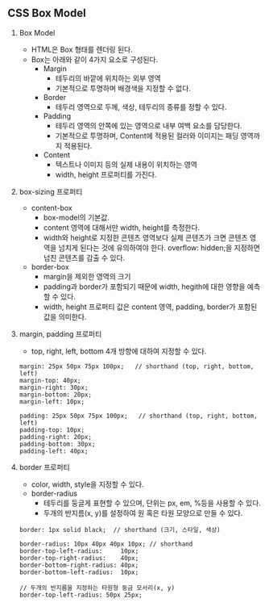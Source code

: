 ## CSS Box Model

1. Box Model
    - HTML은 Box 형태를 렌더링 된다.
    - Box는 아래와 같이 4가지 요소로 구성된다.
        - Margin
            - 테두리의 바깥에 위치하는 외부 영역
            - 기본적으로 투명하며 배경색을 지정할 수 없다.
        - Border
            - 테두리 영역으로 두께, 색상, 테두리의 종류를 정할 수 있다.
        - Padding
            - 테두리 영역의 안쪽에 있는 영역으로 내부 여백 요소를 담당한다.
            - 기본적으로 투명하며, Content에 적용된 컬러와 이미지는 패딩 영역까지 적용된다.
        - Content
            - 텍스트나 이미지 등의 실제 내용이 위치하는 영역
            - width, height 프로퍼티를 가진다.

2. box-sizing 프로퍼티
    - content-box
        - box-model의 기본값.
        - content 영역에 대해서만 width, height를 측정한다.
        - width와 height로 지정한 콘텐츠 영역보다 실제 콘텐츠가 크면 콘텐츠 영역을 넘치게 된다는 것에 유의하여야 한다. overflow: hidden;을 지정하면 넘친 콘텐츠를 감출 수 있다.
    - border-box
        - margin을 제외한 영역의 크기
        - padding과 border가 포함되기 때문에 width, hegith에 대한 영향을 예측할 수 있다.
        - width, height 프로퍼티 값은 content 영역, padding, border가 포함된 값을 의미한다.

3. margin, padding 프로퍼티
    - top, right, left, bottom 4개 방향에 대하여 지정할 수 있다.
    ```
    margin: 25px 50px 75px 100px;   // shorthand (top, right, bottom, left)
    margin-top: 40px;
    margin-right: 30px;
    margin-bottom: 20px;
    margin-left: 10px;

    padding: 25px 50px 75px 100px;   // shorthand (top, right, bottom, left)
    padding-top: 10px;
    padding-right: 20px;
    padding-bottom: 30px;
    padding-left: 40px;
    ```

4. border 프로퍼티
    - color, width, style을 지정할 수 있다.
    - border-radius
        - 테두리를 둥글게 표현할 수 있으며, 단위는 px, em, %등을 사용할 수 있다.
        - 두개의 반지름(x, y)를 설정하여 원 혹은 타원 모양으로 만들 수 있다.
    ```
    border: 1px solid black;  // shorthand (크기, 스타일, 색상)

    border-radius: 10px 40px 40px 10px; // shorthand
    border-top-left-radius:     10px;
    border-top-right-radius:    40px;
    border-bottom-right-radius: 40px;
    border-bottom-left-radius:  10px;

    // 두개의 반지름을 지정하는 타원형 둥금 모서리(x, y)
    border-top-left-radius: 50px 25px;
    ```
